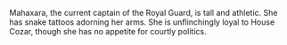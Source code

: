 Mahaxara, the current captain of the Royal Guard, is tall and athletic. She has snake tattoos adorning her arms. She is unflinchingly loyal to House Cozar, though she has no appetite for courtly politics.